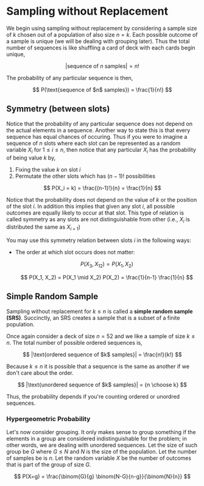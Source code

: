 #  Sampling without Replacement
We begin using sampling without replacement by considering a sample size of $k$ chosen out of a population of also size $n=k$. Each possible outcome of a sample is unique (we will be dealing with grouping later). Thus the total number of sequences is like shuffling a card of deck with each cards begin unique,

$$
|\text{sequence of $n$ samples}| = n!
$$

The probability of any particular sequence is then,

$$
P(\text{sequence of $n$ samples}) = \frac{1}{n!}
$$

## Symmetry (between slots)

Notice that the probability of any particular sequence does not depend on the actual elements in a sequence. Another way to state this is that every sequence has equal chances of occuring. Thus if you were to imagine a sequence of $n$ slots where each slot can be represented as a random variable $X_i$ for $1 \le i \le n$, then notice that any particular $X_i$ has the probability of being value $k$ by,

1. Fixing the value $k$ on slot $i$
2. Permutate the other slots which has $(n-1)!$ possibilities

$$
P(X_i = k) = \frac{(n-1)!}{n} = \frac{1}{n}
$$

Notice that the probability does not depend on the value of $k$ or the position of the slot $i$. In addition this implies that given any slot $i$, all possible outcomes are equally likely to occur at that slot. This type of relation is called symmetry as any slots are not distinguishable from other (i.e., $X_i$ is distributed the same as $X_{i+1}$)


You may use this symmetry relation between slots $i$ in the following ways:

* The order at which slot occurs does not matter:

    $$
    P(X_3, X_{12}) = P(X_1, X_2)
    $$

    $$
    P(X_1, X_2) = P(X_1 \mid X_2) P(X_2) = \frac{1}{n-1} \frac{1}{n}
    $$

## Simple Random Sample

Sampling without replacement for $k \le n$ is called a **simple random sample (SRS)**. Succinctly, an SRS creates a sample that is a subset of a finite population.

Once again consider a deck of size $n=52$ and we like a sample of size $k \le n$. The total number of possible ordered sequences is,

$$
|\text{ordered sequence of $k$ samples}| = \frac{n!}{k!}
$$

Because $k \le n$ it is possible that a sequence is the same as another if we don't care about the order.

$$
|\text{unordered sequence of $k$ samples}| = {n \choose k}
$$

Thus, the probability depends if you're counting ordered or unordred sequences.

### Hypergeometric Probability

Let's now consider grouping. It only makes sense to group something if the elements in a group are considered indistinguishable for the problem; in other words, we are dealing with unordered sequences. Let the size of such group be $G$ where $G \le N$ and $N$ is the size of the population. Let the number of samples be is $n$. Let the random variable $X$ be the number of outcomes that is part of the group of size $G$.

$$ P(X=g) = \frac{\binom{G}{g} \binom{N-G}{n-g}}{\binom{N}{n}} $$